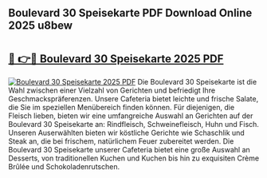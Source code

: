 ## Boulevard 30 Speisekarte PDF Download Online 2025 u8bew

# <h2><a href="http://gcbqpl.nevu.top/?p=Boulevard+30+Speisekarte">🔗 👉🔴 Boulevard 30 Speisekarte 2025 PDF</a></h2>

[![Boulevard 30 Speisekarte 2025 PDF](https://i.imgur.com/dBaPXMq.png)](http://gcbqpl.nevu.top/?p=Boulevard+30+Speisekarte)
Die Boulevard 30 Speisekarte ist die Wahl zwischen einer Vielzahl von Gerichten und befriedigt Ihre Geschmackspräferenzen. Unsere Cafeteria bietet leichte und frische Salate, die Sie im speziellen Menübereich finden können. Für diejenigen, die Fleisch lieben, bieten wir eine umfangreiche Auswahl an Gerichten auf der Boulevard 30 Speisekarte an: Rindfleisch, Schweinefleisch, Huhn und Fisch. Unseren Auserwählten bieten wir köstliche Gerichte wie Schaschlik und Steak an, die bei frischem, natürlichem Feuer zubereitet werden. Die Boulevard 30 Speisekarte unserer Cafeteria bietet eine große Auswahl an Desserts, von traditionellen Kuchen und Kuchen bis hin zu exquisiten Crème Brûlée und Schokoladenrutschen.
